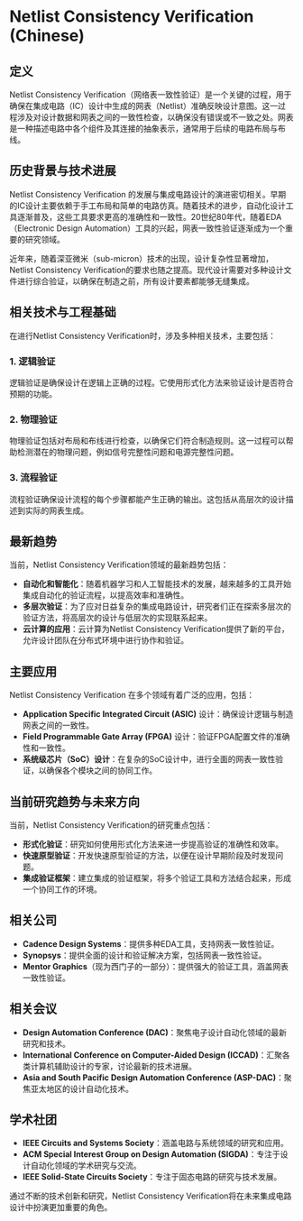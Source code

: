 # Netlist Consistency Verification (Chinese)

## 定义

Netlist Consistency Verification（网络表一致性验证）是一个关键的过程，用于确保在集成电路（IC）设计中生成的网表（Netlist）准确反映设计意图。这一过程涉及对设计数据和网表之间的一致性检查，以确保没有错误或不一致之处。网表是一种描述电路中各个组件及其连接的抽象表示，通常用于后续的电路布局与布线。

## 历史背景与技术进展

Netlist Consistency Verification 的发展与集成电路设计的演进密切相关。早期的IC设计主要依赖于手工布局和简单的电路仿真。随着技术的进步，自动化设计工具逐渐普及，这些工具要求更高的准确性和一致性。20世纪80年代，随着EDA（Electronic Design Automation）工具的兴起，网表一致性验证逐渐成为一个重要的研究领域。

近年来，随着深亚微米（sub-micron）技术的出现，设计复杂性显著增加，Netlist Consistency Verification的要求也随之提高。现代设计需要对多种设计文件进行综合验证，以确保在制造之前，所有设计要素都能够无缝集成。

## 相关技术与工程基础

在进行Netlist Consistency Verification时，涉及多种相关技术，主要包括：

### 1. 逻辑验证

逻辑验证是确保设计在逻辑上正确的过程。它使用形式化方法来验证设计是否符合预期的功能。

### 2. 物理验证

物理验证包括对布局和布线进行检查，以确保它们符合制造规则。这一过程可以帮助检测潜在的物理问题，例如信号完整性问题和电源完整性问题。

### 3. 流程验证

流程验证确保设计流程的每个步骤都能产生正确的输出。这包括从高层次的设计描述到实际的网表生成。

## 最新趋势

当前，Netlist Consistency Verification领域的最新趋势包括：

- **自动化和智能化**：随着机器学习和人工智能技术的发展，越来越多的工具开始集成自动化的验证流程，以提高效率和准确性。
- **多层次验证**：为了应对日益复杂的集成电路设计，研究者们正在探索多层次的验证方法，将高层次的设计与低层次的实现联系起来。
- **云计算的应用**：云计算为Netlist Consistency Verification提供了新的平台，允许设计团队在分布式环境中进行协作和验证。

## 主要应用

Netlist Consistency Verification 在多个领域有着广泛的应用，包括：

- **Application Specific Integrated Circuit (ASIC)** 设计：确保设计逻辑与制造网表之间的一致性。
- **Field Programmable Gate Array (FPGA)** 设计：验证FPGA配置文件的准确性和一致性。
- **系统级芯片（SoC）设计**：在复杂的SoC设计中，进行全面的网表一致性验证，以确保各个模块之间的协同工作。

## 当前研究趋势与未来方向

当前，Netlist Consistency Verification的研究重点包括：

- **形式化验证**：研究如何使用形式化方法来进一步提高验证的准确性和效率。
- **快速原型验证**：开发快速原型验证的方法，以便在设计早期阶段及时发现问题。
- **集成验证框架**：建立集成的验证框架，将多个验证工具和方法结合起来，形成一个协同工作的环境。

## 相关公司

- **Cadence Design Systems**：提供多种EDA工具，支持网表一致性验证。
- **Synopsys**：提供全面的设计和验证解决方案，包括网表一致性验证。
- **Mentor Graphics**（现为西门子的一部分）：提供强大的验证工具，涵盖网表一致性验证。

## 相关会议

- **Design Automation Conference (DAC)**：聚焦电子设计自动化领域的最新研究和技术。
- **International Conference on Computer-Aided Design (ICCAD)**：汇聚各类计算机辅助设计的专家，讨论最新的技术进展。
- **Asia and South Pacific Design Automation Conference (ASP-DAC)**：聚焦亚太地区的设计自动化技术。

## 学术社团

- **IEEE Circuits and Systems Society**：涵盖电路与系统领域的研究和应用。
- **ACM Special Interest Group on Design Automation (SIGDA)**：专注于设计自动化领域的学术研究与交流。
- **IEEE Solid-State Circuits Society**：专注于固态电路的研究与技术发展。

通过不断的技术创新和研究，Netlist Consistency Verification将在未来集成电路设计中扮演更加重要的角色。
